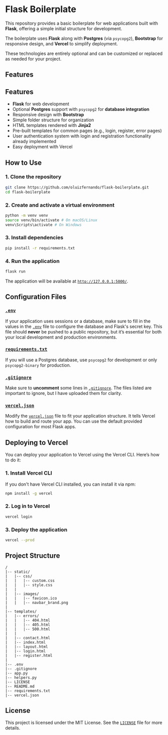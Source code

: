 # Flask Boilerplate

This repository provides a basic boilerplate for web applications built with **Flask**, offering a simple initial structure for development.

The boilerplate uses **Flask** along with **Postgres** (via `psycopg2`), **Bootstrap** for responsive design, and **Vercel** to simplify deployment.

These technologies are entirely optional and can be customized or replaced as needed for your project.

## Features

## Features

- **Flask** for web development
- Optional **Postgres** support with `psycopg2` for **database integration**
- Responsive design with **Bootstrap**
- Simple folder structure for organization
- HTML templates rendered with **Jinja2**
- Pre-built templates for common pages (e.g., login, register, error pages)
- User authentication system with login and registration functionality already implemented
- Easy deployment with Vercel

## How to Use

### 1. Clone the repository

```bash
git clone https://github.com/oluizfernando/flask-boilerplate.git
cd flask-boilerplate
```

### 2. Create and activate a virtual environment

```bash
python -m venv venv
source venv/bin/activate # On macOS/Linux
venv\Scripts\activate # On Windows
```

### 3. Install dependencies

```bash
pip install -r requirements.txt
```

### 4. Run the application

```bash
flask run
```

The application will be available at [`http://127.0.0.1:5000/`](http://127.0.0.1:5000/).

## Configuration Files

### [`.env`](.env)

If your application uses sessions or a database, make sure to fill in the values in the [`.env`](.env) file to configure the database and Flask's secret key. This file should **never** be pushed to a public repository, but it’s essential for both your local development and production environments.

### [`requirements.txt`](requirements.txt)

If you will use a Postgres database, use `psycopg2` for development or only `psycopg2-binary` for production.

### [`.gitignore`](.gitignore)

Make sure to **uncomment** some lines in [`.gitignore`](.gitignore). The files listed are important to ignore, but I have uploaded them for clarity.

### [`vercel.json`](vercel.json)

Modify the [`vercel.json`](vercel.json) file to fit your application structure. It tells Vercel how to build and route your app. You can use the default provided configuration for most Flask apps.

## Deploying to Vercel

You can deploy your application to Vercel using the Vercel CLI. Here’s how to do it:

### 1. Install Vercel CLI

If you don't have Vercel CLI installed, you can install it via npm:

```bash
npm install -g vercel
```

### 2. Log in to Vercel

```bash
vercel login
```

### 3. Deploy the application

```bash
vercel --prod
```

## Project Structure

```
/
|-- static/
|   |-- css/
|   |   |-- custom.css
|   |   |-- style.css
|   |
|   |-- images/
|   |   |-- favicon.ico
|   |   |-- navbar_brand.png
|
|-- templates/
|   |-- errors/
|   |   |-- 404.html
|   |   |-- 405.html
|   |   |-- 500.html
|   |
|   |-- contact.html
|   |-- index.html
|   |-- layout.html
|   |-- login.html
|   |-- register.html
|
|-- .env
|-- .gitignore
|-- app.py
|-- helpers.py
|-- LICENSE
|-- README.md
|-- requirements.txt
|-- vercel.json
```

## License

This project is licensed under the MIT License. See the [`LICENSE`](LICENSE) file for more details.
